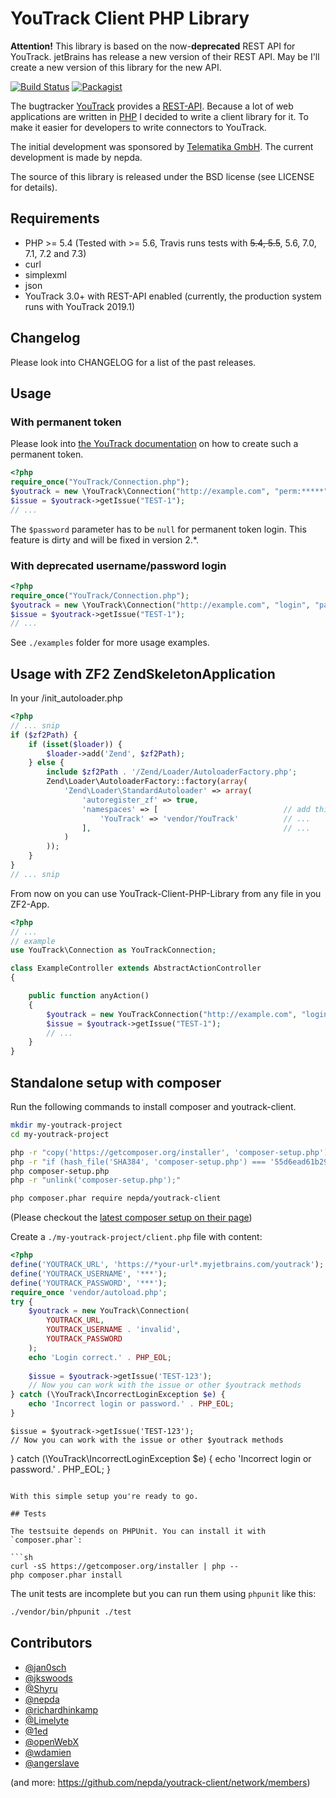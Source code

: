 YouTrack Client PHP Library
===========================

**Attention!**
This library is based on the now-**deprecated** REST API for YouTrack. jetBrains has release a new version of their REST API.
May be I'll create a new version of this library for the new API.

[![Build Status](https://travis-ci.org/nepda/youtrack-client.png?branch=master)](https://travis-ci.org/nepda/youtrack-client)
[![Packagist](https://img.shields.io/packagist/v/nepda/youtrack-client.svg)](https://packagist.org/packages/nepda/youtrack-client)

The bugtracker [YouTrack](http://www.jetbrains.com/youtrack/) provides a
[REST-API](https://www.jetbrains.com/help/youtrack/incloud/youtrack-rest-api-reference.html).
Because a lot of web applications are written in [PHP](http://php.net) I decided to write a client library for it.
To make it easier for developers to write connectors to YouTrack.

The initial development was sponsored by [Telematika GmbH](http://www.telematika.de).
The current development is made by nepda.

The source of this library is released under the BSD license (see LICENSE for details).

## Requirements

* PHP >= 5.4 (Tested with >= 5.6, Travis runs tests with ~~5.4, 5.5~~, 5.6, 7.0, 7.1, 7.2 and 7.3)
* curl
* simplexml
* json
* YouTrack 3.0+ with REST-API enabled (currently, the production system runs with YouTrack 2019.1)

## Changelog

Please look into CHANGELOG for a list of the past releases.

## Usage

### With permanent token

Please look into
[the YouTrack documentation](https://www.jetbrains.com/help/youtrack/incloud/Log-in-to-YouTrack.html) on how
to create such a permanent token.

```php
<?php
require_once("YouTrack/Connection.php");
$youtrack = new \YouTrack\Connection("http://example.com", "perm:*****", null);
$issue = $youtrack->getIssue("TEST-1");
// ...
```

The `$password` parameter has to be `null` for permanent token login. This feature is dirty and will be fixed in version
2.*.

### With deprecated username/password login
```php
<?php
require_once("YouTrack/Connection.php");
$youtrack = new \YouTrack\Connection("http://example.com", "login", "password");
$issue = $youtrack->getIssue("TEST-1");
// ...
```

See `./examples` folder for more usage examples.

## Usage with ZF2 ZendSkeletonApplication

In your /init_autoloader.php

```php
<?php
// ... snip
if ($zf2Path) {
    if (isset($loader)) {
        $loader->add('Zend', $zf2Path);
    } else {
        include $zf2Path . '/Zend/Loader/AutoloaderFactory.php';
        Zend\Loader\AutoloaderFactory::factory(array(
            'Zend\Loader\StandardAutoloader' => array(
                'autoregister_zf' => true,
                'namespaces' => [                            // add this
                    'YouTrack' => 'vendor/YouTrack'          // ...
                ],                                           // ...
            )
        ));
    }
}
// ... snip
```

From now on you can use YouTrack-Client-PHP-Library from any file in you ZF2-App.

```php
<?php
// ...
// example
use YouTrack\Connection as YouTrackConnection;

class ExampleController extends AbstractActionController
{

    public function anyAction()
    {
        $youtrack = new YouTrackConnection("http://example.com", "login", "password");
        $issue = $youtrack->getIssue("TEST-1");
        // ...
    }
}
```

## Standalone setup with composer

Run the following commands to install composer and youtrack-client.

```sh
mkdir my-youtrack-project
cd my-youtrack-project

php -r "copy('https://getcomposer.org/installer', 'composer-setup.php');"
php -r "if (hash_file('SHA384', 'composer-setup.php') === '55d6ead61b29c7bdee5cccfb50076874187bd9f21f65d8991d46ec5cc90518f447387fb9f76ebae1fbbacf329e583e30') { echo 'Installer verified'; } else { echo 'Installer corrupt'; unlink('composer-setup.php'); } echo PHP_EOL;"
php composer-setup.php
php -r "unlink('composer-setup.php');"

php composer.phar require nepda/youtrack-client
```
(Please checkout the [latest composer setup on their page](https://getcomposer.org/download/))

Create a `./my-youtrack-project/client.php` file with content:

```php
<?php
define('YOUTRACK_URL', 'https://*your-url*.myjetbrains.com/youtrack');
define('YOUTRACK_USERNAME', '***');
define('YOUTRACK_PASSWORD', '***');
require_once 'vendor/autoload.php';
try {
    $youtrack = new YouTrack\Connection(
        YOUTRACK_URL,
        YOUTRACK_USERNAME . 'invalid',
        YOUTRACK_PASSWORD
    );
    echo 'Login correct.' . PHP_EOL;
    
    $issue = $youtrack->getIssue('TEST-123');
    // Now you can work with the issue or other $youtrack methods
} catch (\YouTrack\IncorrectLoginException $e) {
    echo 'Incorrect login or password.' . PHP_EOL;
}
```

    $issue = $youtrack->getIssue('TEST-123');
    // Now you can work with the issue or other $youtrack methods
} catch (\YouTrack\IncorrectLoginException $e) {
    echo 'Incorrect login or password.' . PHP_EOL;
}
```

With this simple setup you're ready to go.

## Tests

The testsuite depends on PHPUnit. You can install it with `composer.phar`:

```sh
curl -sS https://getcomposer.org/installer | php --
php composer.phar install
```

The unit tests are incomplete but you can run them using `phpunit` like this:

```sh
./vendor/bin/phpunit ./test
```

## Contributors

* [@jan0sch](https://github.com/jan0sch)
* [@jkswoods](https://github.com/jkswoods)
* [@Shyru](https://github.com/Shyru)
* [@nepda](https://github.com/nepda)
* [@richardhinkamp](https://github.com/richardhinkamp)
* [@Limelyte](https://github.com/Limelyte)
* [@1ed](https://github.com/1ed)
* [@openWebX](https://github.com/openWebX)
* [@wdamien](https://github.com/wdamien)
* [@angerslave](https://github.com/Angerslave)

(and more: https://github.com/nepda/youtrack-client/network/members)
